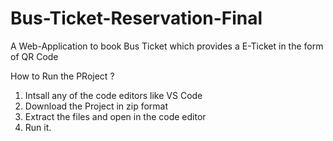 # Bus-Ticket-Reservation-Final
A Web-Application to book Bus Ticket which provides a  E-Ticket  in the form of QR Code

How to Run the PRoject ?
1. Intsall any of the code editors like VS Code
2. Download the Project in zip format
3. Extract the files and open in the code editor
5. Run it.
